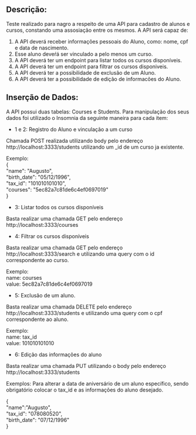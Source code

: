 <h2>Descrição:</h2>

Teste realizado para nagro a respeito de uma API para cadastro de alunos e cursos, constando uma assosiação entre os mesmos.
A API será capaz de:

1) A API deverá receber informações pessoais do Aluno, como: nome, cpf e data de nascimento.
2) Esse aluno deveŕá ser vinculado a pelo menos um curso. 
3) A API deverá ter um endpoint para listar todos os cursos disponíveis.
4) A API deverá ter um endpoint para filtrar os cursos disponiveis. 
5) A API deverá ter a possibilidade de exclusão de um Aluno.
6) A API deverá ter a possibilidade de edição de informacões do Aluno. 

<h2>Inserção de Dados:</h2>

A API possui duas tabelas: Courses e Students. Para manipulação dos seus dados foi utilizado o Insomnia da seguinte maneira para cada item:

- 1 e 2: Registro do Aluno e vinculação a um curso

Chamada POST realizada utilizando body pelo endereço http://localhost:3333/students utilizando um _id de um curso ja existente.

Exemplo:<br>
{<br>
	"name": "Augusto",<br>
	"birth_date": "05/12/1996",<br>
	"tax_id": "101010101010",<br>
	"courses": "5ec82a7c81de6c4ef0697019"<br>
}

- 3: Listar todos os cursos disponíveis<br>

Basta realizar uma chamada GET pelo endereço http://localhost:3333/courses

- 4: Filtrar os cursos disponíveis<br>

Basta realizar uma chamada GET pelo endereço http://localhost:3333/search e utilizando uma query com o id correspondente ao curso.

Exemplo:<br>
name: courses<br>
value: 5ec82a7c81de6c4ef0697019

- 5: Exclusão de um aluno.<br>

Basta realizar uma chamada DELETE pelo endereço http://localhost:3333/students e utilizando uma query com o cpf correspondente ao aluno.

Exemplo:<br>
name: tax_id<br>
value: 101010101010

- 6: Edição das informações do aluno<br>

Basta realizar uma chamada PUT utilizando o body pelo endereço http://localhost:3333/students

Exemplos:
Para alterar a data de aniversário de um aluno específico, sendo obrigatório colocar o tax_id e as informações do aluno desejado.

{<br>
	"name":"Augusto",<br>
	"tax_id": "078080520",<br>
	"birth_date": "07/12/1996"<br>
}
